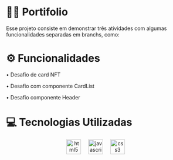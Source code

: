 <h1 aling="center">👩‍💻 Portifolio</h1>
<p>Esse projeto consiste em demonstrar três atividades com algumas funcionalidades separadas em branchs, como:</p>

<h1 aling="center">⚙ Funcionalidades</h1>
<p>• Desafio de card NFT</p>
<p>• Desafio com componente CardList</p>
<p>• Desafio componente Header</p>

<h1 aling="center">💻 Tecnologias Utilizadas</h1>
<div align="center">
  <img src="https://cdn.simpleicons.org/html5/E34F26" height="40" alt="html5 logo"  />
  <img width="12" />
  <img src="https://cdn.jsdelivr.net/gh/devicons/devicon/icons/javascript/javascript-original.svg" height="40" alt="javascript logo"  />
  <img width="12" />
  <img src="https://cdn.simpleicons.org/css3/1572B6" height="40" alt="css3 logo"  />
  <img width="12" />
</div>

